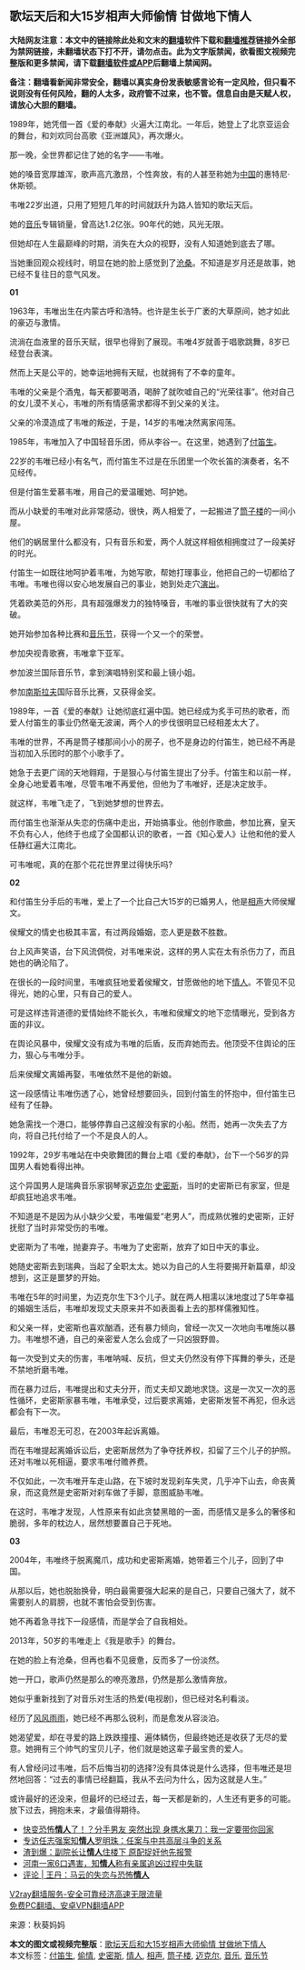  <h2>歌坛天后和大15岁相声大师偷情 甘做地下情人</h2> <p class="notice"><b>大陆网友注意：本文中的链接除此处和文末的<a href="https://github.com/bannedbook/fanqiang" >翻墙</a>软件下载和<a href="https://github.com/killgcd/justmysocks/blob/master/README.md">翻墙推荐</a>链接外全部为禁网链接，未翻墙状态下打不开，请勿点击。此为文字版禁闻，欲看图文视频完整版和更多禁闻，请下载<a href="https://github.com/bannedbook/fanqiang">翻墙软件或APP</a>后翻墙上禁闻网。</p><p>备注：翻墙看新闻非常安全，翻墙以真实身份发表敏感言论有一定风险，但只看不说则没有任何风险，翻的人太多，政府管不过来，也不管。信息自由是天赋人权，请放心大胆的翻墙。</b></p>  <div class="entry"> <p id="conimg"></p> <p>1989年，她凭借一首《爱的奉献》火遍大江南北。一年后，她登上了北京亚运会的舞台，和刘欢同台高歌《亚洲雄风》，再次爆火。</p> <p>那一晚，全世界都记住了她的名字——韦唯。</p> <p>她的嗓音宽厚雄浑，歌声高亢激昂，个性奔放，有的人甚至称她为<span class='wp_keywordlink_affiliate'><a href="https://www.bannedbook.org/" title="中国" target="_blank">中国</a></span>的惠特尼·休斯顿。</p> <p>韦唯22岁出道，只用了短短几年的时间就跃升为路人皆知的歌坛天后。</p> <p>她的<a href="https://www.bannedbook.org/bnews/tag/%e9%9f%b3%e4%b9%90/" class="st_tag internal_tag" rel="tag" title="标签 音乐 下的日志">音乐</a>专辑销量，曾高达1.2亿张。90年代的她，风光无限。</p> <p>但她却在人生最巅峰的时期，消失在大众的视野，没有人知道她到底去了哪。</p> <p>当她重回观众视线时，明显在她的脸上感觉到了<span class='wp_keywordlink'><a href="https://www.bannedbook.org/forum2/topic1578.html" title="晓剑《沧桑》" target="_blank">沧桑</a></span>。不知道是岁月还是故事，她已经不复往日的意气风发。</p> <p><strong>01</strong></p> <p>1963年，韦唯出生在内蒙古呼和浩特。也许是生长于广袤的大草原间，她才如此的豪迈与激情。</p> <p>流淌在血液里的音乐天赋，很早也得到了展现。韦唯4岁就善于唱歌跳舞，8岁已经登台表演。</p> <p></p> <p>然而上天是公平的，她幸运地拥有天赋，也就拥有了不幸的童年。</p> <p>韦唯的父亲是个酒鬼，每天都要喝酒，喝醉了就吹嘘自己的“光荣往事”。他对自己的女儿漠不关心，韦唯的所有情感需求都得不到父亲的关注。</p> <p>父亲的冷漠造成了韦唯的叛逆，于是，14岁的韦唯决然离家闯荡。</p> <p>1985年，韦唯加入了中国轻音乐团，师从李谷一。在这里，她遇到了<a href="https://www.bannedbook.org/bnews/tag/%e4%bb%98%e7%ac%9b%e7%94%9f/" class="st_tag internal_tag" rel="tag" title="标签 付笛生 下的日志">付笛生</a>。</p> <p>22岁的韦唯已经小有名气，而付笛生不过是在乐团里一个吹长笛的演奏者，名不见经传。</p> <p></p>  <p>但是付笛生爱慕韦唯，用自己的爱温暖她、呵护她。</p> <p>而从小缺爱的韦唯对此非常感动，很快，两人相爱了，一起搬进了<a href="https://www.bannedbook.org/bnews/tag/%E7%AD%92%E5%AD%90%E6%A5%BC/" class="st_tag internal_tag" rel="tag" title="标签 筒子楼 下的日志">筒子楼</a>的一间小屋。</p> <p>他们的蜗居里什么都没有，只有音乐和爱，两个人就这样相依相拥度过了一段美好的时光。</p> <p>付笛生一如既往地呵护着韦唯，为她写歌，帮她打理事业，他把自己的一切都给了韦唯。韦唯也得以安心地发展自己的事业，她到处走穴<span class='wp_keywordlink_affiliate'><a href="https://zh-cn.shenyunperformingarts.org/" title="演出" target="_blank">演出</a></span>。</p> <p>凭着欧美范的外形，具有超强爆发力的独特嗓音，韦唯的事业很快就有了大的突破。</p> <p>她开始参加各种比赛和<a href="https://www.bannedbook.org/bnews/tag/%E9%9F%B3%E4%B9%90%E8%8A%82/" class="st_tag internal_tag" rel="tag" title="标签 音乐节 下的日志">音乐节</a>，获得一个又一个的荣誉。</p> <p></p> <p>参加央视青歌赛，韦唯拿下亚军。</p> <p>参加波兰国际音乐节，拿到演唱特别奖和最上镜小姐。</p> <p>参加<span class='wp_keywordlink'><a href="https://www.bannedbook.org/forum2/topic1341.html" title="南斯拉夫的实验 1948-1974" target="_blank">南斯拉夫</a></span>国际音乐比赛，又获得金奖。</p> <p>1989年，一首《爱的奉献》让她彻底红遍中国。她已经成为炙手可热的歌者，而爱人付笛生的事业仍然毫无波澜，两个人的步伐很明显已经相差太大了。</p> <p>韦唯的世界，不再是筒子楼那间小小的房子，也不是身边的付笛生，她已经不再是当初加入乐团时的那个小歌手了。</p> <p>她急于去更广阔的天地翱翔，于是狠心与付笛生提出了分手。付笛生和以前一样，全身心地爱着韦唯，尽管韦唯不再爱他，但他为了韦唯好，还是决定放手。</p> <p>就这样，韦唯飞走了，飞到她梦想的世界去。</p> <p>而付笛生也渐渐从失恋的伤痛中走出，开始搞事业。他创作歌曲，参加比赛，皇天不负有心人，他终于也成了全国都认识的歌者，一首《知心爱人》让他和他的爱人任静红遍大江南北。</p> <p>可韦唯呢，真的在那个花花世界里过得快乐吗?</p> <p><strong>02</strong></p> <p>和付笛生分手后的韦唯，爱上了一个比自己大15岁的已婚男人，他是<a href="https://www.bannedbook.org/bnews/tag/%E7%9B%B8%E5%A3%B0/" class="st_tag internal_tag" rel="tag" title="标签 相声 下的日志">相声</a>大师侯耀文。</p>  <p></p> <p>侯耀文的情史也极其丰富，有过两段婚姻，恋人更是数不胜数。</p> <p>台上风声笑语，台下风流倜傥，对韦唯来说，这样的男人实在太有杀伤力了，而且她也的确沦陷了。</p> <p>在很长的一段时间里，韦唯疯狂地爱着侯耀文，甘愿做他的地下<a href="https://www.bannedbook.org/bnews/tag/%E6%83%85%E4%BA%BA/" class="st_tag internal_tag" rel="tag" title="标签 情人 下的日志">情人</a>。不管见不见得光，她的心里，只有自己的爱人。</p> <p>可是这样违背道德的爱情始终不能长久，韦唯和侯耀文的地下恋情曝光，受到各方面的非议。</p> <p>在舆论风暴中，侯耀文没有成为韦唯的后盾，反而弃她而去。他顶受不住舆论的压力，狠心与韦唯分手。</p> <p>后来侯耀文离婚再娶，韦唯依然不是他的新娘。</p> <p>这一段感情让韦唯伤透了心，她曾经想要回头，回到付笛生的怀抱中，但付笛生已经有了任静。</p> <p>她急需找一个港口，能够停靠自己这艘没有家的小船。然而，她再一次失去了方向，将自己托付给了一个不是良人的人。</p> <p>1992年，29岁韦唯站在中央歌舞团的舞台上唱《爱的奉献》，台下一个56岁的异国男人看她看得出神。</p> <p></p> <p>这个异国男人是瑞典音乐家钢琴家<a href="https://www.bannedbook.org/bnews/tag/%E8%BF%88%E5%85%8B%E5%B0%94/" class="st_tag internal_tag" rel="tag" title="标签 迈克尔 下的日志">迈克尔</a>·<a href="https://www.bannedbook.org/bnews/tag/%E5%8F%B2%E5%AF%86%E6%96%AF/" class="st_tag internal_tag" rel="tag" title="标签 史密斯 下的日志">史密斯</a>，当时的史密斯已有家室，但是却疯狂地追求韦唯。</p> <p>不知道是不是因为从小缺少父爱，韦唯偏爱“老男人”，而成熟优雅的史密斯，正好抚慰了当时非常受伤的韦唯。</p> <p>史密斯为了韦唯，抛妻弃子。韦唯为了史密斯，放弃了如日中天的事业。</p> <p>她随史密斯去到瑞典，当起了全职太太。她以为自己的人生将要揭开新篇章，却没想到，这正是噩梦的开始。</p> <p></p> <p>韦唯在5年的时间里，为迈克尔生下3个儿子。就在两人相濡以沫地度过了5年幸福的婚姻生活后，韦唯却发现丈夫原来并不如表面看上去的那样儒雅知性。</p> <p>和父亲一样，史密斯也喜欢酗酒，还有暴力倾向，曾经一次又一次地向韦唯施以暴力。韦唯想不通，自己的亲密爱人怎么会成了一只凶狠野兽。</p>  <p>每一次受到丈夫的伤害，韦唯呐喊、反抗，但丈夫仍然没有停下挥舞的拳头，还是不禁地折磨韦唯。</p> <p>而在暴力过后，韦唯提出和丈夫分开，而丈夫却又跪地求饶。这是一次又一次的恶性循环，史密斯家暴韦唯，韦唯承受，过后要求离婚，史密斯发誓不再犯，但永远都会有下一次。</p> <p>最后，韦唯忍无可忍，在2003年起诉离婚。</p> <p>而在韦唯提起离婚诉讼后，史密斯居然为了争夺抚养权，扣留了三个儿子的护照。还对韦唯以死相逼，要求韦唯付赡养费。</p> <p>不仅如此，一次韦唯开车走山路，在下坡时发现刹车失灵，几乎冲下山去，命丧黄泉，而这竟然是史密斯对刹车做了手脚，意图威胁韦唯。</p> <p>在这时，韦唯才发现，人性原来有如此贪婪黑暗的一面，而感情又是多么的奢侈和脆弱，多年的枕边人，居然想要置自己于死地。</p> <p><strong>03</strong></p> <p>2004年，韦唯终于脱离魔爪，成功和史密斯离婚，她带着三个儿子，回到了中国。</p> <p></p> <p>从那以后，她也脱胎换骨，明白最需要强大起来的是自己，只要自己强大了，就不需要别人的肩膀，也就不害怕会受到伤害。</p> <p>她不再着急寻找下一段感情，而是学会了自我相处。</p> <p>2013年，50岁的韦唯走上《我是歌手》的舞台。</p> <p>在她的脸上有沧桑，但再也看不见疲惫，反而多了一份淡然。</p> <p>她一开口，歌声仍然是那么的嘹亮激昂，仍然是那么激情奔放。</p> <p>她似乎重新找到了对音乐对生活的热爱(电视剧)，但已经对名利看淡。</p> <p>经历了<span class='wp_keywordlink'><a href="https://www.bannedbook.org/forum3/topic122.html" title="陈建国：十年风风雨雨" target="_blank">风风雨雨</a></span>，她已经不再那么锐利，而是愈发从容淡泊。</p> <p></p> <p>她渴望爱，却在寻爱的路上跌跌撞撞、遍体鳞伤，但最终她还是收获了无尽的爱意。她拥有三个帅气的宝贝儿子，他们就是她这辈子最宝贵的爱人。</p>  <p>有人曾经问过韦唯，后不后悔当初的选择?没有具体说是什么选择，但韦唯还是坦然地回答：“过去的事情已经翻篇，我从不去问为什么，因为这就是人生。”</p> <p>或许最好的还没来，但最坏的已经过去，每一天都是新的，人生还有更多的可能。放下过去，拥抱未来，才最值得期待。</p> <ul class='op-related-articles' title='相关阅读'> <li><a href='https://www.bannedbook.org/bnews/lifebaike/20201121/1434475.html' target='_blank'>快变恐怖<b>情人</b>了！？分手男友 突然出现 身携水果刀：我一定要带你回家</a></li> <li><a href='https://www.bannedbook.org/bnews/headline/20201120/1433734.html' target='_blank'>专访任志强案知<b>情人</b>罗明珠：任案与中共高层斗争的关系</a></li> <li><a href='https://www.bannedbook.org/bnews/cnnews/20201119/1433564.html' target='_blank'>渣到爆：副院长让<b>情人</b>住楼下 原配捉奸他先报警</a></li> <li><a href='https://www.bannedbook.org/bnews/baitai/20201116/1431790.html' target='_blank'>河南一家6口遇害，知<b>情人</b>称有亲属追凶过程中失联</a></li> <li><a href='https://www.bannedbook.org/bnews/comments/20201113/1430132.html' target='_blank'>评论 | 王丹：马云的失恋与恐怖<b>情人</b></a></li> </ul> <p class="texttj"> <a href="https://www.bannedbook.org/forum23/topic22702.html" target="_blank">V2ray翻墙服务-安全可靠经济高速无限流量</a><br/> <a href="https://github.com/bannedbook/fanqiang/wiki/%E7%A6%81%E9%97%BB%E7%BD%91%E5%AE%89%E5%8D%93%E7%BF%BB%E5%A2%99%E6%96%B0%E9%97%BBAPP" target="_blank">免费PC翻墙、安卓VPN翻墙APP</a></p><p> 来源：秋葵妈妈 </p><a name='sharetosocial'></a>       <div><b>本文的图文或视频完整版</b>：<a href='https://www.bannedbook.org/bnews/yule/20201121/1434748.html'>歌坛天后和大15岁相声大师偷情 甘做地下情人</a></div>  </div><!--END ENTRY--> <div class="postfooter"> <div>本文标签：<a href="https://www.bannedbook.org/bnews/tag/%e4%bb%98%e7%ac%9b%e7%94%9f/" rel="tag">付笛生</a>, <a href="https://www.bannedbook.org/bnews/tag/%e5%81%b7%e6%83%85/" rel="tag">偷情</a>, <a href="https://www.bannedbook.org/bnews/tag/%E5%8F%B2%E5%AF%86%E6%96%AF/" rel="tag">史密斯</a>, <a href="https://www.bannedbook.org/bnews/tag/%E6%83%85%E4%BA%BA/" rel="tag">情人</a>, <a href="https://www.bannedbook.org/bnews/tag/%E7%9B%B8%E5%A3%B0/" rel="tag">相声</a>, <a href="https://www.bannedbook.org/bnews/tag/%E7%AD%92%E5%AD%90%E6%A5%BC/" rel="tag">筒子楼</a>, <a href="https://www.bannedbook.org/bnews/tag/%E8%BF%88%E5%85%8B%E5%B0%94/" rel="tag">迈克尔</a>, <a href="https://www.bannedbook.org/bnews/tag/%e9%9f%b3%e4%b9%90/" rel="tag">音乐</a>, <a href="https://www.bannedbook.org/bnews/tag/%E9%9F%B3%E4%B9%90%E8%8A%82/" rel="tag">音乐节</a></div>  </div><!--END POSTFOOTER--> 